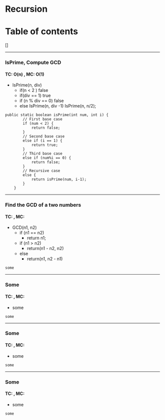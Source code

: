 # Recursion

Table of contents
=================
<!--ts-->
[]
<!--te-->


---

### IsPrime, Compute GCD
#### TC: O(n) , MC: O(1) 
- IsPrime(n, div)
  - if(n < 2 ) false
  - if(div == 1) true
  - if (n % div == 0) false 
  - else IsPrime(n, div -1)
IsPrime(n, n/2);
```
public static boolean isPrime(int num, int i) {
        // First base case
        if (num < 2) {
            return false;
        }
        // Second base case
        else if (i == 1) {
            return true;
        }
        // Third base case
        else if (num%i == 0) {
            return false;
        }
        // Recursive case
        else {
            return isPrime(num, i-1);
        }
    } 
```
---

### Find the GCD of a two numbers
#### TC:  , MC:
- GCD(n1, n2)
  - if (n1 == n2)
    - return n1;
  - if (n1 > n2)
    - return(n1 - n2, n2)
  - else
    - return(n1, n2 - n1)
```
some 
```

---

### Some
#### TC:  , MC:
- some
```
some 
```

---

### Some
#### TC:  , MC:
- some
```
some 
```

---

### Some
#### TC:  , MC:
- some
```
some 
```

